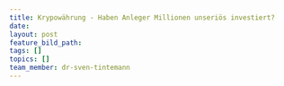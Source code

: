 ```yaml
---
title: Krypowährung - Haben Anleger Millionen unseriös investiert?
date:
layout: post
feature_bild_path:
tags: []
topics: []
team_member: dr-sven-tintemann
---
```

